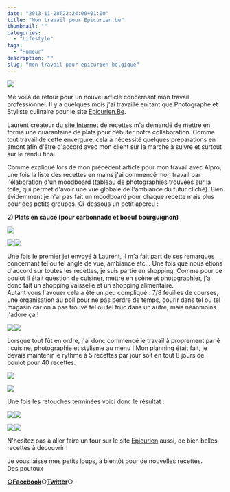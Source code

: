 ```yaml
---
date: "2013-11-28T22:24:00+01:00"
title: "Mon travail pour Epicurien.be"
thumbnail: ""
categories:
  - "Lifestyle"
tags:
  - "Humeur"
description: ""
slug: "mon-travail-pour-epicurien-belgique"
---
```


![](https://crokmou.com/images/epicurien.be_terrine_travail-300x2001-300x200.jpg)  

Me voilà de retour pour un nouvel article concernant mon travail professionnel. Il y a quelques mois j'ai travaillé en tant que Photographe et Styliste culinaire pour le site [Epicurien.Be](http://www.epicurien.be/)[](http://www.blogger.com/).

Laurent créateur du [site Internet](http://www.epicurien.be/) de recettes m'a demandé de mettre en forme une quarantaine de plats pour débuter notre collaboration. Comme tout travail de cette envergure, cela a nécessité quelques préparations en amont afin d'être d'accord avec mon client sur la marche à suivre et surtout sur le rendu final.

Comme expliqué lors de mon précédent article pour mon travail avec Alpro, une fois la liste des recettes en mains j'ai commencé mon travail par l'élaboration d'un moodboard (tableau de photographies trouvées sur la toile, qui permet d'avoir une vue globale de l'ambiance du futur cliché). Bien évidemment je n'ai pas fait un moodboard pour chaque recette mais plus pour des petits groupes. Ci-dessous un petit aperçu :  

**2) Plats en sauce (pour carbonnade et boeuf bourguignon)**

![](https://crokmou.com/images/Capture-d-25E2-2580-2599e-25CC-2581cran-2013-11-24-a-25CC-2580-08.25.22-211x3001-211x300.png)

![](https://crokmou.com/images/Capture-d-25E2-2580-2599e-25CC-2581cran-2013-11-24-a-25CC-2580-08.27.03-300x2481-300x248.png)![](https://crokmou.com/images/Capture-d-25E2-2580-2599e-25CC-2581cran-2013-11-24-a-25CC-2580-08.26.40-300x2451-300x245.png)

Une fois le premier jet envoyé à Laurent, il m'a fait part de ses remarques concernant tel ou tel angle de vue, ambiance etc... Une fois que nous étions d'accord sur toutes les recettes, je suis partie en shopping. Comme pour ce boulot il était question de cuisiner, mettre en scène et photographier, j'ai donc fait un shopping vaisselle et un shopping alimentaire.  
Autant vous l'avouer cela a été un peu compliqué : 7/8 feuilles de courses, une organisation au poil pour ne pas perdre de temps, courir dans tel ou tel magasin car on a pas trouvé tel ou tel truc dans un autre, mais néanmoins j'adore ça !

![](https://crokmou.com/images/1234151_549714238416980_1957940315_n-300x1691-300x169.jpg)![](https://crokmou.com/images/1236955_551427491578988_551814868_n-300x3001-300x300.jpg)

Lorsque tout fût en ordre, j'ai donc commencé le travail à proprement parlé : cuisine, photographie et stylisme au menu ! Mon planning était fait, je devais maintenir le rythme à 5 recettes par jour soit en tout 8 jours de boulot pour 40 recettes.  

![](https://crokmou.com/images/MG_8590-300x2001-300x200.jpg)

![](https://crokmou.com/images/MG_8582-300x2001-300x200.jpg)

Une fois les retouches terminées voici donc le résultat :  

![](https://crokmou.com/images/20130928_epicurien.be_sabayon_italien-300x2001-300x200.jpg)![](https://crokmou.com/images/20130928_epicurien.be_mousse_chocolat_facile-300x2001-300x200.jpg)

![](https://crokmou.com/images/20130928_epicurien.be_souris_agneau_vin_blanc_romarin-300x2001-300x200.jpg)![](https://crokmou.com/images/20130928_epicurien.be_poire_pochee_vin_rouge_epice-300x2001-300x200.jpg)

N'hésitez pas à aller faire un tour sur le site [Epicurien](http://www.epicurien.be/) aussi, de bien belles recettes à découvrir !  

Je vous laisse mes petits loups, à bientôt pour de nouvelles recettes.  
Des poutoux  

[**○<span style="font-size: xx-small; margin: 0px; outline: 0px; padding: 0px;"><span style="font-family: Arial, Helvetica, sans-serif; margin: 0px; outline: 0px; padding: 0px;"></span></span>Facebook**](https://www.facebook.com/pages/CroKMou/148093255259077)○[**Twitter**](https://twitter.com/Crokmou)○